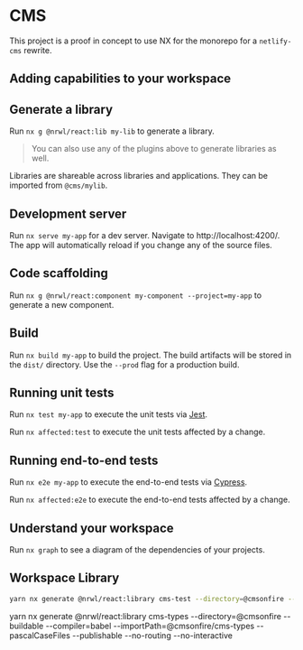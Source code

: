 # CMS

This project is a proof in concept to use NX for the monorepo for a `netlify-cms` rewrite.

## Adding capabilities to your workspace

## Generate a library

Run `nx g @nrwl/react:lib my-lib` to generate a library.

> You can also use any of the plugins above to generate libraries as well.

Libraries are shareable across libraries and applications. They can be imported from `@cms/mylib`.

## Development server

Run `nx serve my-app` for a dev server. Navigate to http://localhost:4200/. The app will automatically reload if you change any of the source files.

## Code scaffolding

Run `nx g @nrwl/react:component my-component --project=my-app` to generate a new component.

## Build

Run `nx build my-app` to build the project. The build artifacts will be stored in the `dist/` directory. Use the `--prod` flag for a production build.

## Running unit tests

Run `nx test my-app` to execute the unit tests via [Jest](https://jestjs.io).

Run `nx affected:test` to execute the unit tests affected by a change.

## Running end-to-end tests

Run `nx e2e my-app` to execute the end-to-end tests via [Cypress](https://www.cypress.io).

Run `nx affected:e2e` to execute the end-to-end tests affected by a change.

## Understand your workspace

Run `nx graph` to see a diagram of the dependencies of your projects.

## Workspace Library

```sh
yarn nx generate @nrwl/react:library cms-test --directory=@cmsonfire --buildable --compiler=babel --importPath=@cmsonfire/cms-test --pascalCaseFiles --publishable --no-routing --no-interactive
```

yarn nx generate @nrwl/react:library cms-types --directory=@cmsonfire --buildable --compiler=babel --importPath=@cmsonfire/cms-types --pascalCaseFiles --publishable --no-routing --no-interactive
